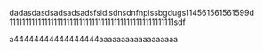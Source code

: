 dadasdasdsadsadsadsfsidisdnsdnfnpissbgdugs114561561561599d
1111111111111111111111111111111111111111111111111111sdf


a44444444444444444aaaaaaaaaaaaaaaaaa
